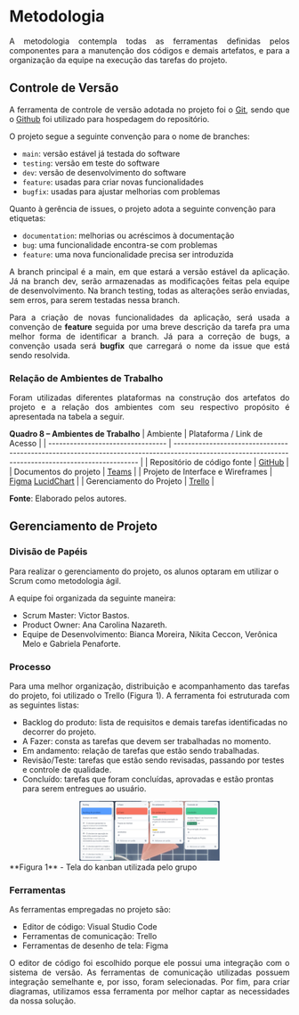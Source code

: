 
# Metodologia

<div align="justify"> A metodologia contempla todas as ferramentas definidas pelos componentes para a manutenção dos códigos e demais artefatos, e para a organização da equipe na execução das tarefas do projeto.
 </div>

## Controle de Versão

<div align="justify"> A ferramenta de controle de versão adotada no projeto foi o <a href="https://git-scm.com/">Git</a>, sendo que o <a href="https://github.com">Github</a> foi utilizado para hospedagem do repositório.
 </div>

O projeto segue a seguinte convenção para o nome de branches:

- `main`: versão estável já testada do software
- `testing`: versão em teste do software
- `dev`: versão de desenvolvimento do software
- `feature`: usadas para criar novas funcionalidades
- `bugfix`: usadas para ajustar melhorias com problemas

Quanto à gerência de issues, o projeto adota a seguinte convenção para etiquetas:

- `documentation`: melhorias ou acréscimos à documentação
- `bug`: uma funcionalidade encontra-se com problemas
- `feature`: uma nova funcionalidade precisa ser introduzida

<div align="justify"> 
<p>
A branch principal é a main, em que estará a versão estável da aplicação. Já na branch dev, serão armazenadas as modificações feitas
pela equipe de desenvolvimento. Na branch testing, todas as alterações serão enviadas, sem erros, para serem testadas nessa branch.
</p>
<p>
Para a criação de novas funcionalidades da aplicação, será usada a convenção de <b>feature</b> seguida por uma breve descrição da tarefa pra uma melhor forma de identificar a branch. Já para a correção de bugs, a 
convenção usada será <b>bugfix</b> que carregará o nome da issue que está sendo resolvida.
</p>
</div>

### Relação de Ambientes de Trabalho

<p align="justify">
Foram utilizadas diferentes plataformas na construção dos artefatos do projeto e a relação dos ambientes com seu respectivo propósito é apresentada na tabela a seguir.
</p>

**Quadro 8 – Ambientes de Trabalho** 
| Ambiente                          | Plataforma / Link de Acesso                                                                                                                        |
| --------------------------------- | -------------------------------------------------------------------------------------------------------------------------------------------------- |
| Repositório de código fonte       | [GitHub](https://github.com/ICEI-PUC-Minas-PMV-ADS/pmv-ads-2023-1-e1--proj-web-t8-hireme )                                                         |
| Documentos do projeto             | [Teams](https://sgapucminasbr.sharepoint.com/:f:/s/team_sga_2418_2023_1_4577108-18_30h-P1/EuAnwYzoDTBNjtwH_XfTICQBJ5vN3_JWSouygeVqHV2pwg?e=r5IGI4) |
| Projeto de Interface e Wireframes | [Figma](https://www.figma.com/file/26xgkuRFG2tFlLcm2I9TeY/HireMe?node-id=155-631&t=E3KIpwSAFUs5dzEn-0) [LucidChart](https://lucid.app/lucidspark/bd539522-a9a8-42de-b410-01f10499a499/edit?viewport_loc=10810%2C-2990%2C3148%2C1470%2C0_0&invitationId=inv_0a0816cd-1093-44bc-9cf9-0aa5ed1635a4) |
| Gerenciamento do Projeto          | [Trello](https://trello.com/b/3pwMb5b3/hireme) |

**Fonte**: Elaborado pelos autores. 
## Gerenciamento de Projeto

### Divisão de Papéis

Para realizar o gerenciamento do projeto, os alunos optaram em utilizar o Scrum como metodologia ágil.  

A equipe foi organizada da seguinte maneira: 

- Scrum Master: Victor Bastos. 
- Product Owner: Ana Carolina Nazareth. 
- Equipe de Desenvolvimento: Bianca Moreira, Nikita Ceccon, Verônica Melo e Gabriela Penaforte. 

### Processo

<p align="justify">Para uma melhor organização, distribuição e acompanhamento das tarefas do projeto, foi utilizado o Trello (Figura 1). A ferramenta foi estruturada com as seguintes listas:</p>

- Backlog do produto: lista de requisitos e demais tarefas identificadas no decorrer do projeto.  
- A Fazer: consta as tarefas que devem ser trabalhadas no momento.  
- Em andamento: relação de tarefas que estão sendo trabalhadas.  
- Revisão/Teste: tarefas que estão sendo revisadas, passando por testes e controle de qualidade.  
- Concluído: tarefas que foram concluídas, aprovadas e estão prontas para serem entregues ao usuário.  

<div align="center">
<img src="img/kanban-trello.png" width="50%"><br>
 </div>
**Figura 1** - Tela do kanban utilizada pelo grupo

### Ferramentas

As ferramentas empregadas no projeto são:

- Editor de código: Visual Studio Code
- Ferramentas de comunicação: Trello
- Ferramentas de desenho de tela: Figma

<div align="justify"> O editor de código foi escolhido porque ele possui uma integração com o sistema de versão. As ferramentas de comunicação utilizadas possuem integração semelhante e, por isso, foram selecionadas. Por fim, para criar diagramas, utilizamos essa ferramenta por melhor captar as necessidades da nossa solução.
</div>
